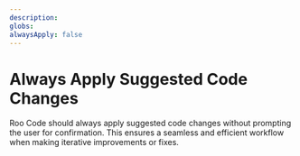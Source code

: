 ```yaml
---
description: 
globs: 
alwaysApply: false
---
```

# Always Apply Suggested Code Changes

Roo Code should always apply suggested code changes without prompting the user for confirmation. This ensures a seamless and efficient workflow when making iterative improvements or fixes.
